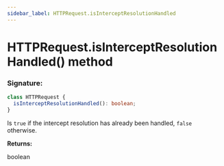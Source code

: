 ```yaml
---
sidebar_label: HTTPRequest.isInterceptResolutionHandled
---
```


# HTTPRequest.isInterceptResolutionHandled() method

### Signature:

```typescript
class HTTPRequest {
  isInterceptResolutionHandled(): boolean;
}
```

Is `true` if the intercept resolution has already been handled, `false` otherwise.

**Returns:**

boolean
